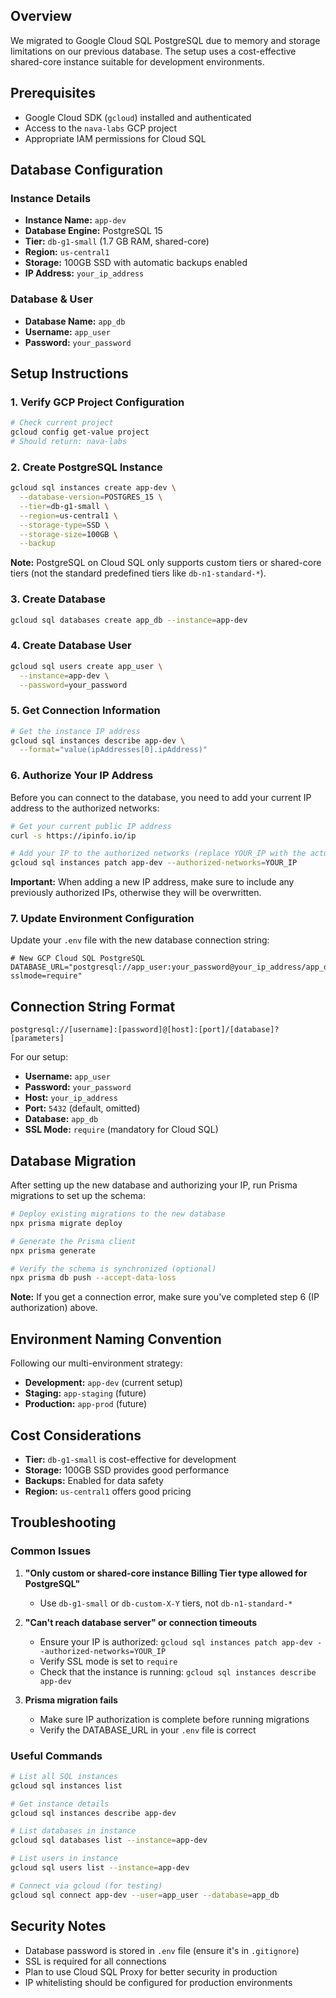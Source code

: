 ## Overview

We migrated to Google Cloud SQL PostgreSQL due to memory and storage limitations on our previous database. The setup uses a cost-effective shared-core instance suitable for development environments.

## Prerequisites

- Google Cloud SDK (`gcloud`) installed and authenticated
- Access to the `nava-labs` GCP project
- Appropriate IAM permissions for Cloud SQL

## Database Configuration

### Instance Details
- **Instance Name:** `app-dev`
- **Database Engine:** PostgreSQL 15
- **Tier:** `db-g1-small` (1.7 GB RAM, shared-core)
- **Region:** `us-central1`
- **Storage:** 100GB SSD with automatic backups enabled
- **IP Address:** `your_ip_address`

### Database & User
- **Database Name:** `app_db`
- **Username:** `app_user`
- **Password:** `your_password`

## Setup Instructions

### 1. Verify GCP Project Configuration

```bash
# Check current project
gcloud config get-value project
# Should return: nava-labs
```

### 2. Create PostgreSQL Instance

```bash
gcloud sql instances create app-dev \
  --database-version=POSTGRES_15 \
  --tier=db-g1-small \
  --region=us-central1 \
  --storage-type=SSD \
  --storage-size=100GB \
  --backup
```

**Note:** PostgreSQL on Cloud SQL only supports custom tiers or shared-core tiers (not the standard predefined tiers like `db-n1-standard-*`).

### 3. Create Database

```bash
gcloud sql databases create app_db --instance=app-dev
```

### 4. Create Database User

```bash
gcloud sql users create app_user \
  --instance=app-dev \
  --password=your_password
```

### 5. Get Connection Information

```bash
# Get the instance IP address
gcloud sql instances describe app-dev \
  --format="value(ipAddresses[0].ipAddress)"
```

### 6. Authorize Your IP Address

Before you can connect to the database, you need to add your current IP address to the authorized networks:

```bash
# Get your current public IP address
curl -s https://ipinfo.io/ip

# Add your IP to the authorized networks (replace YOUR_IP with the actual IP)
gcloud sql instances patch app-dev --authorized-networks=YOUR_IP
```

**Important:** When adding a new IP address, make sure to include any previously authorized IPs, otherwise they will be overwritten.

### 7. Update Environment Configuration

Update your `.env` file with the new database connection string:

```env
# New GCP Cloud SQL PostgreSQL
DATABASE_URL="postgresql://app_user:your_password@your_ip_address/app_db?sslmode=require"
```

## Connection String Format

```
postgresql://[username]:[password]@[host]:[port]/[database]?[parameters]
```

For our setup:
- **Username:** `app_user`
- **Password:** `your_password`
- **Host:** `your_ip_address`
- **Port:** `5432` (default, omitted)
- **Database:** `app_db`
- **SSL Mode:** `require` (mandatory for Cloud SQL)

## Database Migration

After setting up the new database and authorizing your IP, run Prisma migrations to set up the schema:

```bash
# Deploy existing migrations to the new database
npx prisma migrate deploy

# Generate the Prisma client
npx prisma generate

# Verify the schema is synchronized (optional)
npx prisma db push --accept-data-loss
```

**Note:** If you get a connection error, make sure you've completed step 6 (IP authorization) above.

## Environment Naming Convention

Following our multi-environment strategy:
- **Development:** `app-dev` (current setup)
- **Staging:** `app-staging` (future)
- **Production:** `app-prod` (future)

## Cost Considerations

- **Tier:** `db-g1-small` is cost-effective for development
- **Storage:** 100GB SSD provides good performance
- **Backups:** Enabled for data safety
- **Region:** `us-central1` offers good pricing

## Troubleshooting

### Common Issues

1. **"Only custom or shared-core instance Billing Tier type allowed for PostgreSQL"**
   - Use `db-g1-small` or `db-custom-X-Y` tiers, not `db-n1-standard-*`

2. **"Can't reach database server" or connection timeouts**
   - Ensure your IP is authorized: `gcloud sql instances patch app-dev --authorized-networks=YOUR_IP`
   - Verify SSL mode is set to `require`
   - Check that the instance is running: `gcloud sql instances describe app-dev`

3. **Prisma migration fails**
   - Make sure IP authorization is complete before running migrations
   - Verify the DATABASE_URL in your `.env` file is correct

### Useful Commands

```bash
# List all SQL instances
gcloud sql instances list

# Get instance details
gcloud sql instances describe app-dev

# List databases in instance
gcloud sql databases list --instance=app-dev

# List users in instance
gcloud sql users list --instance=app-dev

# Connect via gcloud (for testing)
gcloud sql connect app-dev --user=app_user --database=app_db
```

## Security Notes

- Database password is stored in `.env` file (ensure it's in `.gitignore`)
- SSL is required for all connections
- Plan to use Cloud SQL Proxy for better security in production
- IP whitelisting should be configured for production environments
